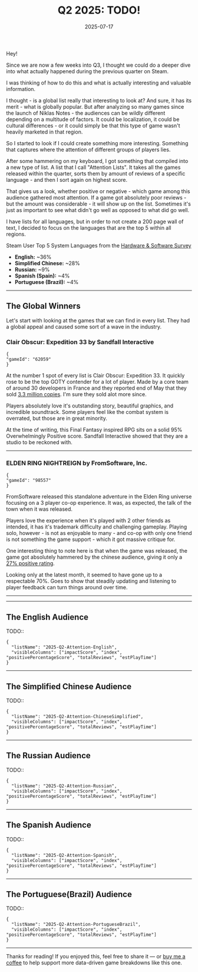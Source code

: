 ﻿---
title: "Q2 2025: TODO!"
slug: "q2-2025-quarterly-breakdown"
date: "2025-07-17"
category: "Quarterly Breakdown"
description: "TODO"
tags: ["Q2 2025", "Game Analysis", "Indie Games"]
image: "https://media.githubusercontent.com/media/NiklasBorglund/niklasnotes-blog/main/posts/q2-2025-quarterly-breakdown/hero.png"
---

Hey!

Since we are now a few weeks into Q3, I thought we could do a deeper dive into what actually happened during the previous quarter on Steam.

I was thinking of how to do this and what is actually interesting and valuable information. 

I thought - is a global list really that interesting to look at? And sure, it has its merit - what is globally popular. 
But after analyzing so many games since the launch of Niklas Notes - the audiences can be wildly different depending on a multitude of factors.
It could be localization, it could be cultural differences - or it could simply be that this type of game wasn't heavily marketed in that region.

So I started to look if I could create something more interesting. Something that captures where the attention of different groups of players lies.

After some hammering on my keyboard, I got something that compiled into a new type of list. A list that I call "Attention Lists".
It takes all the games released within the quarter, sorts them by amount of reviews of a specific language - and then I sort again on highest score. 

That gives us a look, whether positive or negative - which game among this audience gathered most attention.
If a game got absolutely poor reviews - but the amount was considerable - it will show up on the list. Sometimes it's just as important to see what didn't go well as opposed to what did go well.

I have lists for all languages, but in order to not create a 200 page wall of text, I decided to focus on the languages that are the top 5 within all regions.

Steam User Top 5 System Languages from the [Hardware & Software Survey](https://store.steampowered.com/hwsurvey/Steam-Hardware-Software-Survey-Welcome-to-Steam)
* **English:** ~36%
* **Simplified Chinese:** ~28%
* **Russian:** ~9%
* **Spanish (Spain):** ~4%
* **Portuguese (Brazil):** ~4%

---

## The Global Winners

Let's start with looking at the games that we can find in every list. They had a global appeal and caused some sort of a wave in the industry.

### Clair Obscur: Expedition 33 by Sandfall Interactive

```condensedgamecard
{
"gameId": "62059"
}
```

At the number 1 spot of every list is Clair Obscur: Expedition 33. It quickly rose to be the top GOTY contender for a lot of player. 
Made by a core team of around 30 developers in France and they reported end of May that they sold [3.3 million copies](https://bsky.app/profile/expedition33.bsky.social/post/3lq5u7no5522n). I'm sure they sold alot more since.

Players absolutely love it's outstanding story, beautiful graphics, and incredible soundtrack. Some players feel like the combat system is overrated, but those are in great minority.

At the time of writing, this Final Fantasy inspired RPG sits on a solid 95% Overwhelmingly Positive score. Sandfall Interactive showed that they are a studio to be reckoned with.

---

### ELDEN RING NIGHTREIGN by FromSoftware, Inc.

```condensedgamecard
{
"gameId": "98557"
}
```

FromSoftware released this standalone adventure in the Elden Ring universe focusing on a 3 player co-op experience. 
It was, as expected, the talk of the town when it was released. 

Players love the experience when it's played with 2 other friends as intended, it has it's trademark difficulty and challenging gameplay.
Playing solo, however - is not as enjoyable to many - and co-op with only one friend is not something the game support - which it got massive critique for.

One interesting thing to note here is that when the game was released, the game got absolutely hammered by the chinese audience, giving it only a [27% positive rating](https://niklasnotes.com/dashboard/blog/weekly-notes-2025-05-26).

Looking only at the latest month, it seemed to have gone up to a respectable 70%. Goes to show that steadily updating and listening to player feedback can turn things around over time.

---

---


## The English Audience

TODO::

```customlist
{
  "listName": "2025-Q2-Attention-English",
  "visibleColumns": ["impactScore", "index", "positivePercentageScore", "totalReviews", "estPlayTime"]
}
```

---

## The Simplified Chinese Audience

TODO::

```customlist
{
  "listName": "2025-Q2-Attention-ChineseSimplified",
  "visibleColumns": ["impactScore", "index", "positivePercentageScore", "totalReviews", "estPlayTime"]
}
```

---

## The Russian Audience

TODO::

```customlist
{
  "listName": "2025-Q2-Attention-Russian",
  "visibleColumns": ["impactScore", "index", "positivePercentageScore", "totalReviews", "estPlayTime"]
}
```

---

## The Spanish Audience

TODO::

```customlist
{
  "listName": "2025-Q2-Attention-Spanish",
  "visibleColumns": ["impactScore", "index", "positivePercentageScore", "totalReviews", "estPlayTime"]
}
```

---

## The Portuguese(Brazil) Audience

TODO::

```customlist
{
  "listName": "2025-Q2-Attention-PortugueseBrazil",
  "visibleColumns": ["impactScore", "index", "positivePercentageScore", "totalReviews", "estPlayTime"]
}
```

---

Thanks for reading! If you enjoyed this, feel free to share it — or [buy me a coffee](https://buymeacoffee.com/niklasnotes) to help support more data-driven game breakdowns like this one.